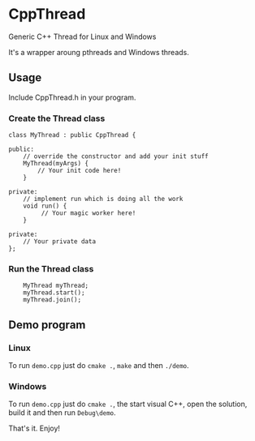 # CppThread
Generic C++ Thread for Linux and Windows

It's a wrapper aroung pthreads and Windows threads.

## Usage
Include CppThread.h in your program.

### Create the Thread class
```
class MyThread : public CppThread {

public:
	// override the constructor and add your init stuff
	MyThread(myArgs) {	    
	    // Your init code here!
	}

private:
	// implement run which is doing all the work
	void run() {
	     // Your magic worker here!
	}
	
private:
	// Your private data
};
```

### Run the Thread class
```
	MyThread myThread;
	myThread.start();
	myThread.join();
```

## Demo program

### Linux
To run `demo.cpp` just do `cmake .`, `make` and then `./demo`.

### Windows
To run `demo.cpp` just do `cmake .`, the start visual C++, open the solution, build it and then run `Debug\demo`.

That's it. Enjoy!
